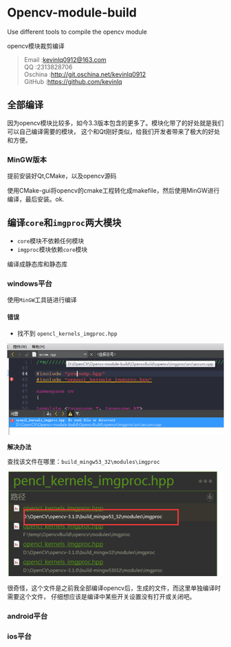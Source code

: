 # Opencv-module-build
Use different tools to compile the opencv module

opencv模块裁剪编译

>Email  :kevinlq0912@163.com  
QQ      :2313828706  
Oschina :http://git.oschina.net/kevinlq0912   
GitHub  :https://github.com/kevinlq 

## 全部编译

因为opencv模块比较多，如今3.3版本包含的更多了。模块化带了的好处就是我们可以自己编译需要的模块，
这个和Qt刚好类似，给我们开发者带来了极大的好处和方便。

### MinGW版本

提前安装好Qt,CMake，以及opencv源码

使用CMake-gui将opencv的cmake工程转化成makefile，然后使用MinGW进行编译，最后安装。ok.

## 编译`core`和`imgproc`两大模块

- `core`模块不依赖任何模块
- `imgproc`模块依赖`core`模块

编译成静态库和静态库

### windows平台
使用`MinGW`工具链进行编译

#### 错误
- 找不到 `opencl_kernels_imgproc.hpp`

![](/OpencvBuild/screen/opencl_kernels_imgproc.hpp-norFind.png)

**解决办法**

查找该文件在哪里：`build_mingw53_32\modules\imgproc`

![](/OpencvBuild/screen/opencl_kernels_imgproc.hpp-norFind-A.png)

很奇怪，这个文件是之前我全部编译opencv后，生成的文件，而这里单独编译时需要这个文件，
仔细想应该是编译中某些开关设置没有打开或关闭吧。


### android平台


### ios平台
